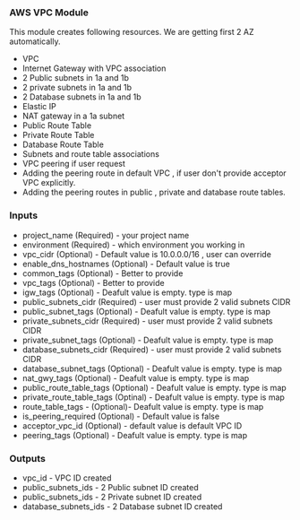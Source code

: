 ### AWS VPC Module

This module creates following resources. We are getting first 2 AZ automatically.
* VPC
* Internet Gateway with VPC association
* 2 Public subnets in 1a and 1b
* 2 private subnets in 1a and 1b
* 2 Database subnets in 1a and 1b
* Elastic IP
* NAT gateway in a 1a subnet
* Public Route Table
* Private Route Table
* Database Route Table
* Subnets and route table associations
* VPC peering if user request
* Adding the peering route in default VPC , if user don't provide acceptor VPC explicitly.
* Adding the peering routes in public , private and database route tables.

### Inputs

* project_name (Required) - your project name
* environment (Required) - which environment you working in
* vpc_cidr (Optional) - Default value is 10.0.0.0/16 , user can override
* enable_dns_hostnames (Optional) - Default value is true
* common_tags (Optional) - Better to provide
* vpc_tags (Optional) - Better to provide
* igw_tags (Optional) - Deafult value is empty. type is map
* public_subnets_cidr (Required) - user must provide 2 valid subnets CIDR
* public_subnet_tags (Optional) - Deafult value is empty. type is map
* private_subnets_cidr (Required) - user must provide 2 valid subnets CIDR
* private_subnet_tags (Optional) - Deafult value is empty. type is map
* database_subnets_cidr (Required) - user must provide 2 valid subnets CIDR
* database_subnet_tags (Optional) - Deafult value is empty. type is map
* nat_gwy_tags (Optional) - Deafult value is empty. type is map
* public_route_table_tags (Optional) - Deafult value is empty. type is map
* private_route_table_tags (Optinal) - Deafult value is empty. type is map
* route_table_tags - (Optional)- Deafult value is empty. type is map
* is_peering_required (Optional) - Default value is false
* acceptor_vpc_id (Optional) - default value is default VPC ID
* peering_tags (Optional) - Deafult value is empty. type is map

### Outputs

* vpc_id - VPC ID created
* public_subnets_ids - 2 Public subnet ID created
* public_subnets_ids - 2 Private subnet ID created
* database_subnets_ids - 2 Database subnet ID created